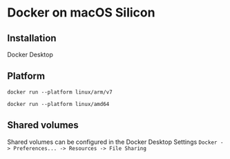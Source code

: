 # Docker on macOS Silicon
## Installation
Docker Desktop

## Platform
```
docker run --platform linux/arm/v7

docker run --platform linux/amd64
```

## Shared volumes
Shared volumes can be configured in the Docker Desktop Settings `Docker -> Preferences... -> Resources -> File Sharing`

